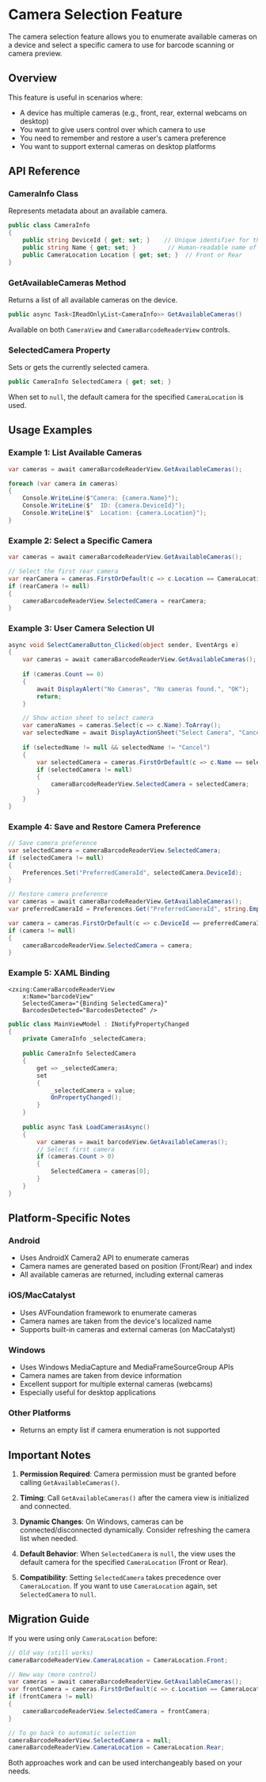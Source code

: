 # Camera Selection Feature

The camera selection feature allows you to enumerate available cameras on a device and select a specific camera to use for barcode scanning or camera preview.

## Overview

This feature is useful in scenarios where:
- A device has multiple cameras (e.g., front, rear, external webcams on desktop)
- You want to give users control over which camera to use
- You need to remember and restore a user's camera preference
- You want to support external cameras on desktop platforms

## API Reference

### CameraInfo Class

Represents metadata about an available camera.

```csharp
public class CameraInfo
{
    public string DeviceId { get; set; }    // Unique identifier for the camera
    public string Name { get; set; }         // Human-readable name of the camera
    public CameraLocation Location { get; set; }  // Front or Rear
}
```

### GetAvailableCameras Method

Returns a list of all available cameras on the device.

```csharp
public async Task<IReadOnlyList<CameraInfo>> GetAvailableCameras()
```

Available on both `CameraView` and `CameraBarcodeReaderView` controls.

### SelectedCamera Property

Sets or gets the currently selected camera.

```csharp
public CameraInfo SelectedCamera { get; set; }
```

When set to `null`, the default camera for the specified `CameraLocation` is used.

## Usage Examples

### Example 1: List Available Cameras

```csharp
var cameras = await cameraBarcodeReaderView.GetAvailableCameras();

foreach (var camera in cameras)
{
    Console.WriteLine($"Camera: {camera.Name}");
    Console.WriteLine($"  ID: {camera.DeviceId}");
    Console.WriteLine($"  Location: {camera.Location}");
}
```

### Example 2: Select a Specific Camera

```csharp
var cameras = await cameraBarcodeReaderView.GetAvailableCameras();

// Select the first rear camera
var rearCamera = cameras.FirstOrDefault(c => c.Location == CameraLocation.Rear);
if (rearCamera != null)
{
    cameraBarcodeReaderView.SelectedCamera = rearCamera;
}
```

### Example 3: User Camera Selection UI

```csharp
async void SelectCameraButton_Clicked(object sender, EventArgs e)
{
    var cameras = await cameraBarcodeReaderView.GetAvailableCameras();
    
    if (cameras.Count == 0)
    {
        await DisplayAlert("No Cameras", "No cameras found.", "OK");
        return;
    }

    // Show action sheet to select camera
    var cameraNames = cameras.Select(c => c.Name).ToArray();
    var selectedName = await DisplayActionSheet("Select Camera", "Cancel", null, cameraNames);
    
    if (selectedName != null && selectedName != "Cancel")
    {
        var selectedCamera = cameras.FirstOrDefault(c => c.Name == selectedName);
        if (selectedCamera != null)
        {
            cameraBarcodeReaderView.SelectedCamera = selectedCamera;
        }
    }
}
```

### Example 4: Save and Restore Camera Preference

```csharp
// Save camera preference
var selectedCamera = cameraBarcodeReaderView.SelectedCamera;
if (selectedCamera != null)
{
    Preferences.Set("PreferredCameraId", selectedCamera.DeviceId);
}

// Restore camera preference
var cameras = await cameraBarcodeReaderView.GetAvailableCameras();
var preferredCameraId = Preferences.Get("PreferredCameraId", string.Empty);

var camera = cameras.FirstOrDefault(c => c.DeviceId == preferredCameraId);
if (camera != null)
{
    cameraBarcodeReaderView.SelectedCamera = camera;
}
```

### Example 5: XAML Binding

```xaml
<zxing:CameraBarcodeReaderView
    x:Name="barcodeView"
    SelectedCamera="{Binding SelectedCamera}"
    BarcodesDetected="BarcodesDetected" />
```

```csharp
public class MainViewModel : INotifyPropertyChanged
{
    private CameraInfo _selectedCamera;
    
    public CameraInfo SelectedCamera
    {
        get => _selectedCamera;
        set
        {
            _selectedCamera = value;
            OnPropertyChanged();
        }
    }
    
    public async Task LoadCamerasAsync()
    {
        var cameras = await barcodeView.GetAvailableCameras();
        // Select first camera
        if (cameras.Count > 0)
        {
            SelectedCamera = cameras[0];
        }
    }
}
```

## Platform-Specific Notes

### Android
- Uses AndroidX Camera2 API to enumerate cameras
- Camera names are generated based on position (Front/Rear) and index
- All available cameras are returned, including external cameras

### iOS/MacCatalyst
- Uses AVFoundation framework to enumerate cameras
- Camera names are taken from the device's localized name
- Supports built-in cameras and external cameras (on MacCatalyst)

### Windows
- Uses Windows MediaCapture and MediaFrameSourceGroup APIs
- Camera names are taken from device information
- Excellent support for multiple external cameras (webcams)
- Especially useful for desktop applications

### Other Platforms
- Returns an empty list if camera enumeration is not supported

## Important Notes

1. **Permission Required**: Camera permission must be granted before calling `GetAvailableCameras()`.

2. **Timing**: Call `GetAvailableCameras()` after the camera view is initialized and connected.

3. **Dynamic Changes**: On Windows, cameras can be connected/disconnected dynamically. Consider refreshing the camera list when needed.

4. **Default Behavior**: When `SelectedCamera` is `null`, the view uses the default camera for the specified `CameraLocation` (Front or Rear).

5. **Compatibility**: Setting `SelectedCamera` takes precedence over `CameraLocation`. If you want to use `CameraLocation` again, set `SelectedCamera` to `null`.

## Migration Guide

If you were using only `CameraLocation` before:

```csharp
// Old way (still works)
cameraBarcodeReaderView.CameraLocation = CameraLocation.Front;

// New way (more control)
var cameras = await cameraBarcodeReaderView.GetAvailableCameras();
var frontCamera = cameras.FirstOrDefault(c => c.Location == CameraLocation.Front);
if (frontCamera != null)
{
    cameraBarcodeReaderView.SelectedCamera = frontCamera;
}

// To go back to automatic selection
cameraBarcodeReaderView.SelectedCamera = null;
cameraBarcodeReaderView.CameraLocation = CameraLocation.Rear;
```

Both approaches work and can be used interchangeably based on your needs.

